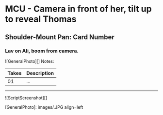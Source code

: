 # MCU - Camera in front of her, tilt up to reveal Thomas

## Shoulder-Mount Pan: Card Number

### Lav on Ali, boom from camera.

![GeneralPhoto][]
Notes: 

| Takes | Description |
|:---|:----|
| 01 | ... |

----

![ScriptScreenshot][]


[GeneralPhoto]:  images/.JPG align=left
